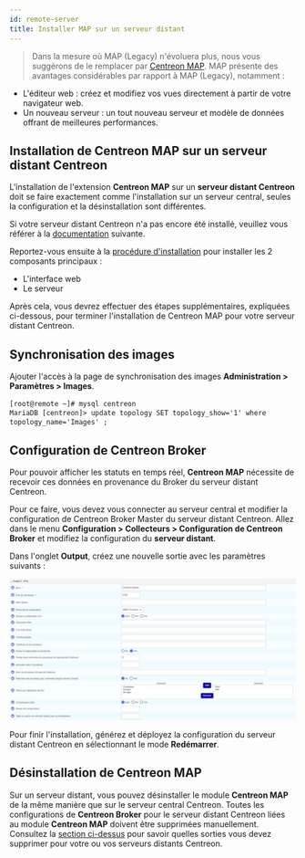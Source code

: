 ```yaml
---
id: remote-server
title: Installer MAP sur un serveur distant
---
```


> Dans la mesure où MAP (Legacy) n'évoluera plus, nous vous suggérons de le remplacer par [Centreon MAP](introduction-map.md). MAP présente des avantages considérables par rapport à MAP (Legacy), notamment :
- L'éditeur web : créez et modifiez vos vues directement à partir de votre navigateur web.
- Un nouveau serveur : un tout nouveau serveur et modèle de données offrant de meilleures performances.

## Installation de Centreon MAP sur un serveur distant Centreon

L'installation de l'extension **Centreon MAP** sur un **serveur distant Centreon** doit se faire exactement comme l'installation sur un serveur central, seules la configuration et la désinstallation sont différentes.

Si votre serveur distant Centreon n'a pas encore été installé, veuillez vous référer à la [documentation](../installation/installation-of-a-remote-server/using-packages.md) suivante.

Reportez-vous ensuite à la [procédure d'installation](install.md) pour installer les 2 composants principaux :

- L'interface web
- Le serveur

Après cela, vous devrez effectuer des étapes supplémentaires, expliquées ci-dessous, pour terminer l'installation de Centreon MAP pour votre serveur distant Centreon.

## Synchronisation des images

Ajouter l'accès à la page de synchronisation des images **Administration > Paramètres > Images**.

```shell
[root@remote ~]# mysql centreon
MariaDB [centreon]> update topology SET topology_show='1' where topology_name='Images' ;
```

## Configuration de Centreon Broker

Pour pouvoir afficher les statuts en temps réel, **Centreon MAP** nécessite de recevoir ces données en provenance du Broker du serveur distant Centreon.

Pour ce faire, vous devez vous connecter au serveur central et modifier la configuration de Centreon Broker Master du serveur distant Centreon. Allez dans le menu **Configuration > Collecteurs > Configuration de Centreon Broker** et modifiez la configuration du **serveur distant**.

Dans l'onglet **Output**, créez une nouvelle sortie avec les paramètres suivants :

![image](../assets/graph-views/output_broker.png)

Pour finir l'installation, générez et déployez la configuration du serveur distant Centreon en sélectionnant le mode **Redémarrer**.

## Désinstallation de Centreon MAP

Sur un serveur distant, vous pouvez désinstaller le module **Centreon MAP** de la même manière que sur le serveur central Centreon. Toutes les configurations de **Centreon Broker** pour le serveur distant Centreon liées au module **Centreon MAP** doivent être supprimées manuellement. Consultez la [section ci-dessus](#configuration-de-centreon-broker) pour savoir quelles sorties vous devez supprimer pour votre ou vos serveurs distants Centreon.